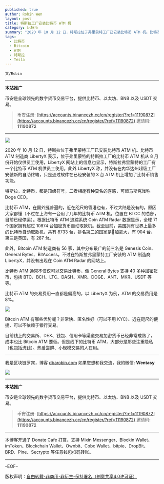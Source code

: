 ```yaml
---
published: true
author: Robin Wen
layout: post
title: 特斯拉工厂安装比特币 ATM 机
category: 比特币
summary: "2020 年 10 月 12 日，特斯拉位于弗里蒙特工厂已安装比特币 ATM 机。比特币 ATM 制造商 LibertyX 表示，位于弗里蒙特的特斯拉工厂的比特币 ATM 机从 8 月份开始仅供员工使用，LibertyX 网站上的信息也显示，特斯拉弗里蒙特的工厂有一个比特币 ATM 机供员工使用。此外 LibertyX 称，并没有在内华达州超级工厂安装新的自助终端，只是通过软件在已经安装的 3 台 ATM 机上增加了比特币销售功能。目前线上的交易所、DEX、钱包、信用卡等渠道交易加密货币已经非常成熟了，成本也比 Bitcoin ATM 要低。但是线下的比特币 ATM，大部分是那些注重隐私（也包括洗钱）、热爱尝鲜、小规模交易的人在用。"
tags:
  - 比特币
  - Bitcoin
  - ATM
  - 特斯拉
  - Tesla
---
```


`文/Robin`

***

**本站推广**

币安是全球领先的数字货币交易平台，提供比特币、以太坊、BNB 以及 USDT 交易。

> 币安注册: [https://accounts.binancezh.cc/cn/register/?ref=11190872](https://accounts.binancezh.cc/cn/register/?ref=11190872)
> 邀请码: **11190872**

***

![](https://cdn.dbarobin.com/b9xln75.png)

2020 年 10 月 12 日，特斯拉位于弗里蒙特工厂已安装比特币 ATM 机。比特币 ATM 制造商 LibertyX 表示，位于弗里蒙特的特斯拉工厂的比特币 ATM 机从 8 月份开始仅供员工使用，LibertyX 网站上的信息也显示，特斯拉弗里蒙特的工厂有一个比特币 ATM 机供员工使用。此外 LibertyX 称，并没有在内华达州超级工厂安装新的自助终端，只是通过软件在已经安装的 3 台 ATM 机上增加了比特币销售功能。

特斯拉，比特币，都是顶级符号，二者相逢有种莫名的喜感，可惜马斯克戏称 Doge CEO。

比特币 ATM，在国外挺普遍的，近在咫尺的香港也有，不过大陆是没有的，原因大家都懂（不过在上海有一台用了几年的比特币 ATM 机，位置在 BTCC 的总部，目前已经停运）。根据比特币 ATM 追踪系统 Coin ATM Radar 数据显示，全球 71 个国家拥有超过 10874 台加密货币自动取款机。截至目前，美国拥有世界上最多的比特币自动取款机，共有 8733 台，排名第二的国家是加拿大，有 904 台，第三是英国，有 287 台。

此外，Bitcoin ATM 制造商有 56 家，其中分布最广的前三名是 Genesis Coin、General Bytes、BitAccess。不过在特斯拉弗里蒙特工厂安装的 ATM 制造商 LibertyX，并没有出现在 Coin ATM Radar 的网站上。

比特币 ATM 通常不仅仅可以交易比特币，像 General Bytes 支持 40 多种加密货币，包括 BTC、BCH、LTC、DASH、XMR、DOGE、ANT、MKR、USDT 等等。

比特币 ATM 的交易费用一直都是偏高的，以 LibertyX 为例，ATM 的交易费用是 8%。

![](https://cdn.dbarobin.com/pekx1ov.png)

Bitcoin ATM 有哪些优势呢？非常快、匿名性好（可以不用 KYC）、近在咫尺的便捷、可以不依赖于银行交易。

目前线上的交易所、DEX、钱包、信用卡等渠道交易加密货币已经非常成熟了，成本也比 Bitcoin ATM 要低。但是线下的比特币 ATM，大部分是那些注重隐私（也包括洗钱）、热爱尝鲜、小规模交易的人在用。

***

我是区块链罗宾，博客 [dbarobin.com](https://dbarobin.com/)
如果您想和我交流，我的微信: **Wentasy**

![](https://cdn.dbarobin.com/v4yywe2.png)

***

**本站推广**

币安是全球领先的数字货币交易平台，提供比特币、以太坊、BNB 以及 USDT 交易。

> 币安注册: [https://accounts.binancezh.cc/cn/register/?ref=11190872](https://accounts.binancezh.cc/cn/register/?ref=11190872)
> 邀请码: **11190872**

***

本博客开通了 Donate Cafe 打赏，支持 Mixin Messenger、Blockin Wallet、imToken、Blockchain Wallet、Ownbit、Cobo Wallet、bitpie、DropBit、BRD、Pine、Secrypto 等任意钱包扫码转账。

<center>
    <div class="--donate-button"
         data-button-id="f8b9df0d-af9a-460d-8258-d3f435445075"
    ></div>
</center>

***

–EOF–

版权声明：[自由转载-非商用-非衍生-保持署名（创意共享4.0许可证）](http://creativecommons.org/licenses/by-nc-nd/4.0/deed.zh)